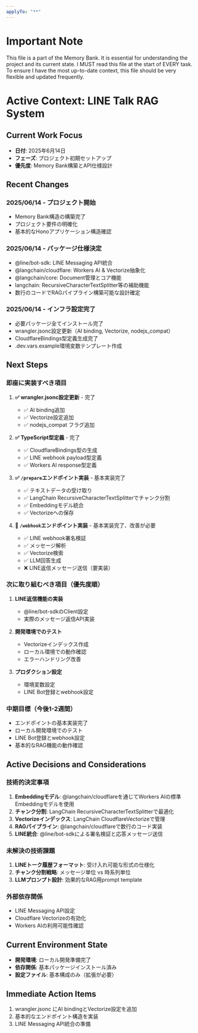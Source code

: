 ```yaml
---
applyTo: "**"
---
```

# Important Note
This file is a part of the Memory Bank. It is essential for understanding the project and its current state. I MUST read this file at the start of EVERY task.
To ensure I have the most up-to-date context, this file should be very flexible and updated frequently.

# Active Context: LINE Talk RAG System

## Current Work Focus
- **日付**: 2025年6月14日
- **フェーズ**: プロジェクト初期セットアップ
- **優先度**: Memory Bank構築とAPI仕様設計

## Recent Changes
### 2025/06/14 - プロジェクト開始
- Memory Bank構造の構築完了
- プロジェクト要件の明確化
- 基本的なHonoアプリケーション構造確認

### 2025/06/14 - パッケージ仕様決定
- @line/bot-sdk: LINE Messaging API統合
- @langchain/cloudflare: Workers AI & Vectorize抽象化
- @langchain/core: Document管理とコア機能
- langchain: RecursiveCharacterTextSplitter等の補助機能
- 数行のコードでRAGパイプライン構築可能な設計確定

### 2025/06/14 - インフラ設定完了
- 必要パッケージ全てインストール完了
- wrangler.jsonc設定更新（AI binding, Vectorize, nodejs_compat）
- CloudflareBindings型定義生成完了
- .dev.vars.example環境変数テンプレート作成

## Next Steps
### 即座に実装すべき項目
1. **✅ wrangler.jsonc設定更新** - 完了
   - ✅ AI binding追加
   - ✅ Vectorize設定追加
   - ✅ nodejs_compat フラグ追加

2. **✅ TypeScript型定義** - 完了
   - ✅ CloudflareBindings型の生成
   - ✅ LINE webhook payload型定義
   - ✅ Workers AI response型定義

3. **✅ `/prepare`エンドポイント実装** - 基本実装完了
   - ✅ テキストデータの受け取り
   - ✅ LangChain RecursiveCharacterTextSplitterでチャンク分割
   - ✅ Embeddingモデル統合
   - ✅ Vectorizeへの保存

4. **🔄 `/webhook`エンドポイント実装** - 基本実装完了、改善が必要
   - ✅ LINE webhook署名検証
   - ✅ メッセージ解析
   - ✅ Vectorize検索
   - ✅ LLM回答生成
   - ❌ LINE返信メッセージ送信（要実装）

### 次に取り組むべき項目（優先度順）
1. **LINE返信機能の実装**
   - @line/bot-sdkのClient設定
   - 実際のメッセージ返信API実装

2. **開発環境でのテスト**
   - Vectorizeインデックス作成
   - ローカル環境での動作確認
   - エラーハンドリング改善

3. **プロダクション設定**
   - 環境変数設定
   - LINE Bot登録とwebhook設定

### 中期目標（今後1-2週間）
- エンドポイントの基本実装完了
- ローカル開発環境でのテスト
- LINE Bot登録とwebhook設定
- 基本的なRAG機能の動作確認

## Active Decisions and Considerations

### 技術的決定事項
1. **Embeddingモデル**: @langchain/cloudflareを通じてWorkers AIの標準Embeddingモデルを使用
2. **チャンク分割**: LangChain RecursiveCharacterTextSplitterで最適化
3. **Vectorizeインデックス**: LangChain CloudflareVectorizeで管理
4. **RAGパイプライン**: @langchain/cloudflareで数行のコード実装
5. **LINE統合**: @line/bot-sdkによる署名検証と応答メッセージ送信

### 未解決の技術課題
1. **LINEトーク履歴フォーマット**: 受け入れ可能な形式の仕様化
2. **チャンク分割戦略**: メッセージ単位 vs 時系列単位
3. **LLMプロンプト設計**: 効果的なRAG用prompt template

### 外部依存関係
- LINE Messaging API設定
- Cloudflare Vectorizeの有効化
- Workers AIの利用可能性確認

## Current Environment State
- **開発環境**: ローカル開発準備完了
- **依存関係**: 基本パッケージインストール済み
- **設定ファイル**: 基本構成のみ（拡張が必要）

## Immediate Action Items
1. wrangler.jsonc にAI bindingとVectorize設定を追加
2. 基本的なエンドポイント構造を実装
3. LINE Messaging API統合の準備
